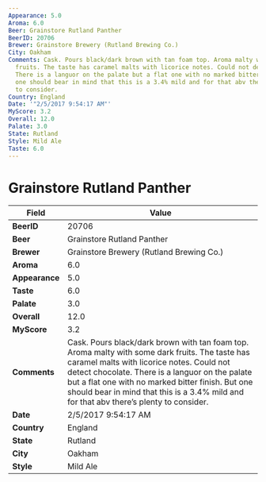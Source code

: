 ```yaml
---
Appearance: 5.0
Aroma: 6.0
Beer: Grainstore Rutland Panther
BeerID: 20706
Brewer: Grainstore Brewery (Rutland Brewing Co.)
City: Oakham
Comments: Cask. Pours black/dark brown with tan foam top. Aroma malty with some dark
  fruits. The taste has caramel malts with licorice notes. Could not detect chocolate.
  There is a languor on the palate but a flat one with no marked bitter finish. But
  one should bear in mind that this is a 3.4% mild and for that abv there’s plenty
  to consider.
Country: England
Date: '"2/5/2017 9:54:17 AM"'
MyScore: 3.2
Overall: 12.0
Palate: 3.0
State: Rutland
Style: Mild Ale
Taste: 6.0
---
```


# Grainstore Rutland Panther

| Field         | Value |
|---------------|-------|
| **BeerID** | 20706 |
| **Beer** | Grainstore Rutland Panther |
| **Brewer** | Grainstore Brewery (Rutland Brewing Co.) |
| **Aroma** | 6.0 |
| **Appearance** | 5.0 |
| **Taste** | 6.0 |
| **Palate** | 3.0 |
| **Overall** | 12.0 |
| **MyScore** | 3.2 |
| **Comments** | Cask. Pours black/dark brown with tan foam top. Aroma malty with some dark fruits. The taste has caramel malts with licorice notes. Could not detect chocolate. There is a languor on the palate but a flat one with no marked bitter finish. But one should bear in mind that this is a 3.4% mild and for that abv there’s plenty to consider. |
| **Date** | 2/5/2017 9:54:17 AM |
| **Country** | England |
| **State** | Rutland |
| **City** | Oakham |
| **Style** | Mild Ale |

